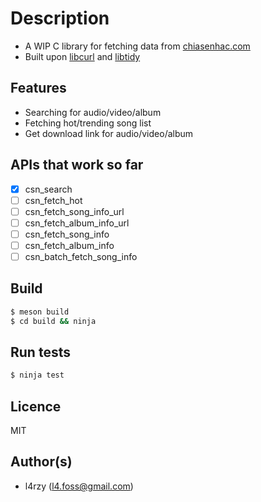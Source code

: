 # Description
* A WIP C library for fetching data from [chiasenhac.com](http://chiasenhac.com)
* Built upon [libcurl](https://curl.haxx.se) and [libtidy](https://www.html-tidy.org/)

## Features
* Searching for audio/video/album
* Fetching hot/trending song list
* Get download link for audio/video/album

## APIs that work so far
- [x] csn_search
- [ ] csn_fetch_hot
- [ ] csn_fetch_song_info_url
- [ ] csn_fetch_album_info_url
- [ ] csn_fetch_song_info
- [ ] csn_fetch_album_info
- [ ] csn_batch_fetch_song_info

## Build
```sh
$ meson build
$ cd build && ninja
```

## Run tests
```sh
$ ninja test
```

## Licence
MIT

## Author(s)
* l4rzy (l4.foss@gmail.com)
